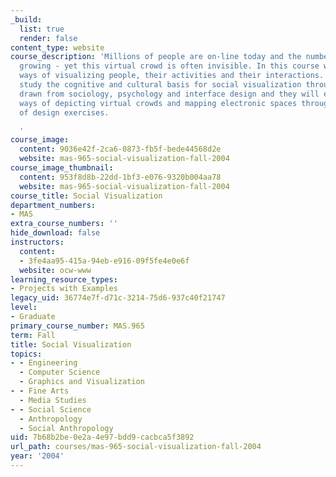 ```yaml
---
_build:
  list: true
  render: false
content_type: website
course_description: 'Millions of people are on-line today and the number is rapidly
  growing - yet this virtual crowd is often invisible. In this course we will examine
  ways of visualizing people, their activities and their interactions. Students will
  study the cognitive and cultural basis for social visualization through readings
  drawn from sociology, psychology and interface design and they will explore new
  ways of depicting virtual crowds and mapping electronic spaces through a series
  of design exercises.

  '
course_image:
  content: 9036e42f-2ca6-0873-fb5f-bede44568d2e
  website: mas-965-social-visualization-fall-2004
course_image_thumbnail:
  content: 953f8d8b-22dd-1bf3-e076-9320b004aa78
  website: mas-965-social-visualization-fall-2004
course_title: Social Visualization
department_numbers:
- MAS
extra_course_numbers: ''
hide_download: false
instructors:
  content:
  - 3fe4aa95-415a-94eb-e916-09f5fe4e0e6f
  website: ocw-www
learning_resource_types:
- Projects with Examples
legacy_uid: 36774e7f-d71c-3214-75d6-937c40f21747
level:
- Graduate
primary_course_number: MAS.965
term: Fall
title: Social Visualization
topics:
- - Engineering
  - Computer Science
  - Graphics and Visualization
- - Fine Arts
  - Media Studies
- - Social Science
  - Anthropology
  - Social Anthropology
uid: 7b68b2be-0e2a-4e97-bdd9-cacbca5f3892
url_path: courses/mas-965-social-visualization-fall-2004
year: '2004'
---
```

